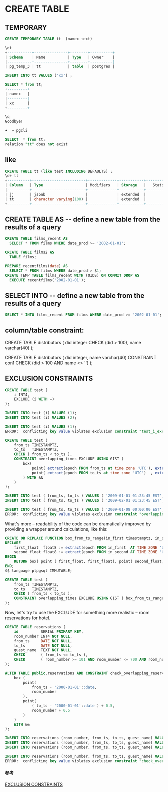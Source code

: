 
# CREATE TABLE

## TEMPORARY

```sql
CREATE TEMPORARY TABLE tt  (namex text)

\dt
+-----------+---------------+--------+----------+
| Schema    | Name          | Type   | Owner    |
|-----------+---------------+--------+----------|
| pg_temp_3 | tt            | table  | postgres |

INSERT INTO tt VALUES ('xx') ;

SELECT * from tt;
+---------+
| namex   |
|---------|
| xx      |
+---------+

\q
Goodbye!

➜  ~ pgcli

SELECT  * from tt;
relation "tt" does not exist

```

## like

```sql
CREATE TABLE tt (like test INCLUDING DEFAULTS) ;
\d+ tt
+----------+------------------------+-------------+-----------+----------------+---------------+
| Column   | Type                   | Modifiers   | Storage   |   Stats target |   Description |
|----------+------------------------+-------------+-----------+----------------+---------------|
| jj       | jsonb                  |             | extended  |         <null> |        <null> |
| tt       | character varying(100) |             | extended  |         <null> |        <null> |
+----------+------------------------+-------------+-----------+----------------+---------------+

```


## CREATE TABLE AS -- define a new table from the results of a query

```sql
CREATE TABLE films_recent AS
  SELECT * FROM films WHERE date_prod >= '2002-01-01';

CREATE TABLE films2 AS
  TABLE films;

PREPARE recentfilms(date) AS
  SELECT * FROM films WHERE date_prod > $1;
CREATE TEMP TABLE films_recent WITH (OIDS) ON COMMIT DROP AS
  EXECUTE recentfilms('2002-01-01');

```


## SELECT INTO -- define a new table from the results of a query

```sql
SELECT * INTO films_recent FROM films WHERE date_prod >= '2002-01-01';

```



## column/table constraint:
CREATE TABLE distributors (
    did     integer CHECK (did > 100),
    name    varchar(40)
);

CREATE TABLE distributors (
    did     integer,
    name    varchar(40)
    CONSTRAINT con1 CHECK (did > 100 AND name <> '')
);



## EXCLUSION CONSTRAINTS

```sql
CREATE TABLE test (
    i INT4,
    EXCLUDE (i WITH =)
);

INSERT INTO test (i) VALUES (1);
INSERT INTO test (i) VALUES (2);

INSERT INTO test (i) VALUES (1);
ERROR:  conflicting key value violates exclusion constraint "test_i_excl"

```

```sql
CREATE TABLE test (
    from_ts TIMESTAMPTZ,
    to_ts   TIMESTAMPTZ,
    CHECK ( from_ts < to_ts ),
    CONSTRAINT overlapping_times EXCLUDE USING GIST (
        box(
            point( extract(epoch FROM from_ts at time zone 'UTC'), extract(epoch FROM from_ts at time zone 'UTC') ),
            point( extract(epoch FROM to_ts at time zone 'UTC')  , extract(epoch FROM to_ts at time zone 'UTC') )
        ) WITH &&
    )
);

INSERT INTO test ( from_ts, to_ts ) VALUES ( '2009-01-01 01:23:45 EST', '2009-01-10 23:45:12 EST' );
INSERT INTO test ( from_ts, to_ts ) VALUES ( '2009-02-01 01:23:45 EST', '2009-02-10 23:45:12 EST' );

INSERT INTO test ( from_ts, to_ts ) VALUES ( '2009-01-08 00:00:00 EST', '2009-01-15 23:59:59 EST' );
ERROR:  conflicting key value violates exclusion constraint "overlapping_times"

```

What's more – readability of the code can be dramatically improved by providing a wrapper around calculations, like this:

```sql
CREATE OR REPLACE FUNCTION box_from_ts_range(in_first timestamptz, in_second timestamptz) RETURNS box as $$
DECLARE
    first_float  float8 := extract(epoch FROM in_first  AT TIME ZONE 'UTC');
    second_float float8 := extract(epoch FROM in_second AT TIME ZONE 'UTC');
BEGIN
    RETURN box( point ( first_float, first_float), point( second_float, second_float ) );
END;
$$ language plpgsql IMMUTABLE;

CREATE TABLE test (
    from_ts TIMESTAMPTZ,
    to_ts   TIMESTAMPTZ,
    CHECK ( from_ts < to_ts ),
    CONSTRAINT overlapping_times EXCLUDE USING GIST ( box_from_ts_range( from_ts, to_ts ) WITH && )
);

```

Now, let's try to use the EXCLUDE for something more realistic – room reservations for hotel.

```sql
CREATE TABLE reservations (
    id          SERIAL PRIMARY KEY,
    room_number INT4 NOT NULL,
    from_ts     DATE NOT NULL,
    to_ts       DATE NOT NULL,
    guest_name  TEXT NOT NULL,
    CHECK       ( from_ts <= to_ts ),
    CHECK       ( room_number >= 101 AND room_number <= 700 AND room_number % 100 >= 1 AND room_number % 100 <= 25 )
);

ALTER TABLE public.reservations ADD CONSTRAINT check_overlapping_reservations EXCLUDE USING GIST (
    box (
        point(
            from_ts - '2000-01-01'::date,
            room_number
        ),
        point(
            ( to_ts - '2000-01-01'::date ) + 0.5,
            room_number + 0.5
        )
    )
    WITH &&
);

INSERT INTO reservations (room_number, from_ts, to_ts, guest_name) VALUES (101, '2010-01-05', '2010-01-23', 'test1');
INSERT INTO reservations (room_number, from_ts, to_ts, guest_name) VALUES (102, '2010-01-07', '2010-01-21', 'test2');
INSERT INTO reservations (room_number, from_ts, to_ts, guest_name) VALUES (101, '2010-01-25', '2010-01-30', 'test3');

INSERT INTO reservations (room_number, from_ts, to_ts, guest_name) VALUES (101, '2010-01-07', '2010-01-08', 'test4');
ERROR:  conflicting key value violates exclusion constraint "check_overlapping_reservations"

```

#### 参考
[EXCLUSION CONSTRAINTS](https://www.depesz.com/2010/01/03/waiting-for-8-5-exclusion-constraints/)








